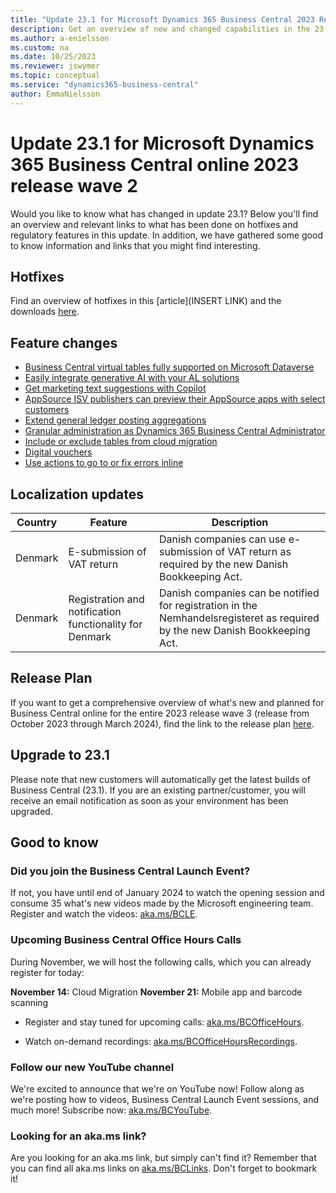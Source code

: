 ```yaml
---
title: "Update 23.1 for Microsoft Dynamics 365 Business Central 2023 Release Wave 2"
description: Get an overview of new and changed capabilities in the 23.1 update of Business Central online, which is part of 2023 release wave 2.
ms.author: a-enielsson
ms.custom: na
ms.date: 10/25/2023
ms.reviewer: jswymer
ms.topic: conceptual
ms.service: "dynamics365-business-central"
author: EmmaNielsson
---
```


# Update 23.1 for Microsoft Dynamics 365 Business Central online 2023 release wave 2

Would you like to know what has changed in update 23.1? Below you'll find an overview and relevant links to what has been done on hotfixes and regulatory features in this update. In addition, we have gathered some good to know information and links that you might find interesting.


## Hotfixes

Find an overview of hotfixes in this [article](INSERT LINK) and the downloads [here](https://aka.ms/BCDownload).

## Feature changes

- [Business Central virtual tables fully supported on Microsoft Dataverse](/dynamics365/release-plan/2023wave2/smb/dynamics365-business-central/business-central-virtual-tables-fully-supported-dataverse) 
- [Easily integrate generative AI with your AL solutions](/dynamics365/release-plan/2023wave2/smb/dynamics365-business-central/easily-integrate-generative-ai-al-solutions)
- [Get marketing text suggestions with Copilot](/dynamics365/release-plan/2023wave2/smb/dynamics365-business-central/get-marketing-text-suggestions-copilot)
- [AppSource ISV publishers can preview their AppSource apps with select customers](/dynamics365/release-plan/2023wave2/smb/dynamics365-business-central/appsource-isv-publishers-preview-their-appsource-apps-select-customers)
- [Extend general ledger posting aggregations](/dynamics365/release-plan/2023wave2/smb/dynamics365-business-central/extend-general-ledger-posting-aggregations)
- [Granular administration as Dynamics 365 Business Central Administrator](/dynamics365/release-plan/2023wave2/smb/dynamics365-business-central/assign-more-granular-administration-rights) 
- [Include or exclude tables from cloud migration](/dynamics365/release-plan/2023wave2/smb/dynamics365-business-central/include-or-exclude-tables-cloud-migration)
- [Digital vouchers](/dynamics365/release-plan/2023wave2/smb/dynamics365-business-central/digital-vouchers) 
- [Use actions to go to or fix errors inline](/dynamics365/release-plan/2023wave2/smb/dynamics365-business-central/use-actions-navigate-or-fix-errors-inline-validation-dialog) 

## Localization updates

| Country| Feature  |Description|
|-------------|--------------|--------------|
| Denmark | E-submission of VAT return | Danish companies can use e-submission of VAT return as required by the new Danish Bookkeeping Act.|
| Denmark | Registration and notification functionality for Denmark | Danish companies can be notified for registration in the Nemhandelsregisteret as required by the new Danish Bookkeeping Act.|


## Release Plan

If you want to get a comprehensive overview of what's new and planned for Business Central online for the entire 2023 release wave 3 (release from October 2023 through March 2024), find the link to the release plan [here](https://aka.ms/BCReleasePlan).

## Upgrade to 23.1

Please note that new customers will automatically get the latest builds of Business Central (23.1). If you are an existing partner/customer, you will receive an email notification as soon as your environment has been upgraded.

## Good to know

### Did you join the Business Central Launch Event?   
If not, you have until end of January 2024 to watch the opening session and consume 35 what's new videos made by the Microsoft engineering team. Register and watch the videos: [aka.ms/BCLE](https://aka.ms/BCLE).  

### Upcoming Business Central Office Hours Calls

During November, we will host the following calls, which you can already register for today:

**November 14:** Cloud Migration
**November 21:** Mobile app and barcode scanning

- Register and stay tuned for upcoming calls: [aka.ms/BCOfficeHours](https://aka.ms/BCOfficeHours).

- Watch on-demand recordings: [aka.ms/BCOfficeHoursRecordings](https://aka.ms/BCOfficeHoursRecordings). 

### Follow our new YouTube channel  
We're excited to announce that we're on YouTube now! Follow along as we're posting how to videos, Business Central Launch Event sessions, and much more! 
Subscribe now: [aka.ms/BCYouTube](https://aka.ms/BCYouTube).

### Looking for an aka.ms link?

Are you looking for an aka.ms link, but simply can't find it? Remember that you can find all aka.ms links on [aka.ms/BCLinks](https://aka.ms/BCLinks). Don't forget to bookmark it!